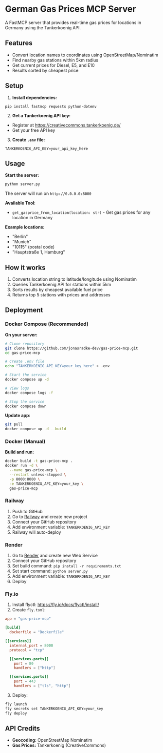 # German Gas Prices MCP Server

A FastMCP server that provides real-time gas prices for locations in Germany using the Tankerkoenig API.

## Features

- Convert location names to coordinates using OpenStreetMap/Nominatim
- Find nearby gas stations within 5km radius
- Get current prices for Diesel, E5, and E10
- Results sorted by cheapest price

## Setup

1. **Install dependencies:**
```bashbuilöt
pip install fastmcp requests python-dotenv
```

2. **Get a Tankerkoenig API key:**
- Register at https://creativecommons.tankerkoenig.de/
- Get your free API key

3. **Create `.env` file:**
```
TANKERKOENIG_API_KEY=your_api_key_here
```

## Usage

**Start the server:**
```bash
python server.py
```

The server will run on `http://0.0.0.0:8000`

**Available Tool:**
- `get_gasprice_from_location(location: str)` - Get gas prices for any location in Germany

**Example locations:**
- "Berlin"
- "Munich"
- "10115" (postal code)
- "Hauptstraße 1, Hamburg"

## How it works

1. Converts location string to latitude/longitude using Nominatim
2. Queries Tankerkoenig API for stations within 5km
3. Sorts results by cheapest available fuel price
4. Returns top 5 stations with prices and addresses

## Deployment

### Docker Compose (Recommended)

**On your server:**
```bash
# Clone repository
git clone https://github.com/jonasradke-dev/gas-price-mcp.git
cd gas-price-mcp

# Create .env file
echo "TANKERKOENIG_API_KEY=your_key_here" > .env

# Start the service
docker compose up -d

# View logs
docker compose logs -f

# Stop the service
docker compose down
```

**Update app:**
```bash
git pull
docker compose up -d --build
```

### Docker (Manual)

**Build and run:**
```bash
docker build -t gas-price-mcp .
docker run -d \
  --name gas-price-mcp \
  --restart unless-stopped \
  -p 8000:8000 \
  -e TANKERKOENIG_API_KEY=your_key \
  gas-price-mcp
```

### Railway

1. Push to GitHub
2. Go to [Railway](https://railway.app/) and create new project
3. Connect your GitHub repository
4. Add environment variable: `TANKERKOENIG_API_KEY`
5. Railway will auto-deploy

### Render

1. Go to [Render](https://render.com/) and create new Web Service
2. Connect your GitHub repository
3. Set build command: `pip install -r requirements.txt`
4. Set start command: `python server.py`
5. Add environment variable: `TANKERKOENIG_API_KEY`
6. Deploy

### Fly.io

1. Install flyctl: https://fly.io/docs/flyctl/install/
2. Create `fly.toml`:
```toml
app = "gas-price-mcp"

[build]
  dockerfile = "Dockerfile"

[[services]]
  internal_port = 8000
  protocol = "tcp"

  [[services.ports]]
    port = 80
    handlers = ["http"]

  [[services.ports]]
    port = 443
    handlers = ["tls", "http"]
```

3. Deploy:
```bash
fly launch
fly secrets set TANKERKOENIG_API_KEY=your_key
fly deploy
```

## API Credits

- **Geocoding:** OpenStreetMap Nominatim
- **Gas Prices:** Tankerkoenig (CreativeCommons)
